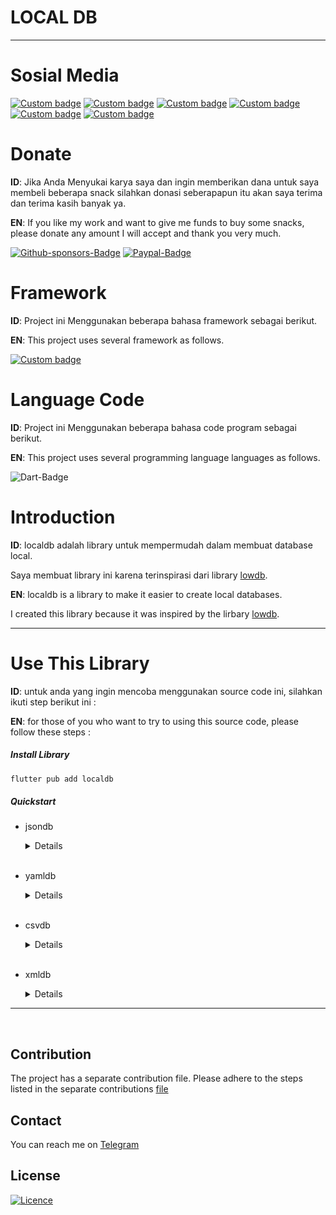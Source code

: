 # LOCAL DB

---

# Sosial Media

[![Custom badge](https://img.shields.io/badge/youtube-%23FF0000.svg?&style=for-the-badge&logo=youtube&logoColor=white)](https://www.youtube.com/user/azkadev/)
[![Custom badge](https://img.shields.io/badge/instagram-%23E4405F.svg?&style=for-the-badge&logo=instagram&logoColor=white)](https://www.instagram.com/azkadev/)
[![Custom badge](https://img.shields.io/badge/twitter-%231DA1F2.svg?&style=for-the-badge&logo=twitter&logoColor=white)](https://twitter.com/azkadev/)
[![Custom badge](https://img.shields.io/badge/Telegram-2CA5E0?style=for-the-badge&logo=telegram&logoColor=white)](https://t.me/azkadev)
[![Custom badge](https://img.shields.io/badge/Website-FF7139?style=for-the-badge&logo=Firefox-Browser&logoColor=white)](https://azkadev.com/)
[![Custom badge](https://img.shields.io/badge/GitHub-100000?style=for-the-badge&logo=github&logoColor=white)](https://github.com/azkadev)


# Donate

**ID**: Jika Anda Menyukai karya saya dan ingin memberikan dana untuk saya membeli beberapa snack silahkan donasi seberapapun itu akan saya terima dan terima kasih banyak ya.

**EN**: If you like my work and want to give me funds to buy some snacks, please donate any amount I will accept and thank you very much.

[![Github-sponsors-Badge](https://img.shields.io/badge/sponsor-30363D?style=for-the-badge&logo=GitHub-Sponsors&logoColor=#EA4AAA)](https://www.paypal.com/paypalme/azkadev)
[![Paypal-Badge](https://img.shields.io/badge/paypal-%2300457C.svg?&style=for-the-badge&logo=paypal&logoColor=white)](https://www.paypal.com/paypalme/azkadev)


# Framework

**ID**: Project ini Menggunakan beberapa bahasa framework sebagai berikut.

**EN**: This project uses several framework as follows.

[![Custom badge](https://img.shields.io/badge/Flutter-02569B?style=for-the-badge&logo=flutter&logoColor=white)](https://flutter.dev)

# Language Code

**ID**: Project ini Menggunakan beberapa bahasa code program sebagai berikut.

**EN**: This project uses several programming language languages as follows.

![Dart-Badge](https://img.shields.io/badge/Dart-0175C2?style=for-the-badge&logo=dart&logoColor=white)

# Introduction

**ID**: localdb adalah library untuk mempermudah dalam membuat database local.

Saya membuat library ini karena terinspirasi dari library [lowdb](https://github.com/typicode/lowdb).

**EN**: localdb is a library to make it easier to create local databases.

I created this library because it was inspired by the lirbary [lowdb](https://github.com/typicode/lowdb).

---

# Use This Library

**ID**: untuk anda yang ingin mencoba menggunakan source code ini, silahkan ikuti step berikut ini :

**EN**: for those of you who want to try to using this source code, please follow these steps :

##### Install Library
```bash
flutter pub add localdb
```

##### Quickstart

- jsondb
  <details>

  ```dart
  import 'package:localdb/jsondb.dart';
  import 'package:localdb/file/file.dart';
  import 'package:localdb/javascript/javascript.dart';

  void main() {
    var db = jsondb(FileSync("${Directory.current.path}/azkadev.json"));
  
    db.defaults({
      "name": "jsondb",
      "version": "0.0.0",
      "links": {
        "repository": "https://github.com/azkadev/jsondb.git",
        "library": "",
        "quickstart_app": ""
      },
      "contributors": [
          {"username": "azkadev", "country": "id"}
      ],
      "post": [
        {
          "id": 1,
          "title": "Library v1",
          "data": "Lorepsum ipsum dipsum gatau lagi lanjutanya",
          "comment": [
            {
              "id": 1,
              "username": "azkadev",
              "country": "id",
              "data": "wow library local database json"
            },
            {
              "id": 2,
              "username": "github",
              "country": "id",
              "data": "wow library please update more",
              "reply": [
                {
                  "id": 1,
                  "username": "azkadev",
                  "country": "id",
                  "reply_to_message": "owner",
                  "data": "ok brow i will update next"
                },
                {
                  "id": 1,
                  "username": "github",
                  "country": "id",
                  "data": "wow thanks",
                }
              ]
            }
          ]
        }
      ]
    }).write();

    //--! add data
    var jsonData = {
      "id": 2,
      "title": "Library v2",
      "data": "Lorepsum ipsum dipsum gatau lagi lanjutanya"
    };
    // get data from key post and from object key title
    var getData = db.get("post").find({"title": "Update v2"}).value();
    // check data
    if (ifjs(getData)) {
      // update data
      jsonData["title"] = "new Update";
      db.get("post").find({"title": "Update v2"}).assign(jsonData).value();
    } else {
      // add new data
      db.get("post").push(jsonData).write();
    }
  
    //--! Find Data
    db.get("contributors").push({
      "username": "github", "country": "en"
    }).write();

    //--! Find Data
    var findData = db.get("contributors").find({"username": "azkadev" }).value();
    print(findData)

    // set data
    db.set("key.data", { "github": "azkak" }).write();

    //--! Print all dat
    print(db.value());
  }
  ```

  </details>
  <br>
- yamldb
  <details>
  </details>
  <br>
- csvdb
  <details>
  </details>
  <br>
- xmldb
  <details>
  </details>

---
<br>

## Contribution

The project has a separate contribution file. Please adhere to the steps listed in the separate contributions [file](./CONTRIBUTING.md)

## Contact

You can reach me on [Telegram](https://t.me/gibranalazka)

## License

[![Licence](https://img.shields.io/github/license/azkadev/markdown-badges?style=for-the-badge)](./LICENSE)